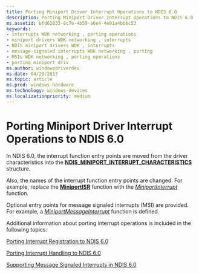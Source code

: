 ```yaml
---
title: Porting Miniport Driver Interrupt Operations to NDIS 6.0
description: Porting Miniport Driver Interrupt Operations to NDIS 6.0
ms.assetid: bfd62833-8c7e-4b59-a6e4-4e91a4bb6c53
keywords:
- interrupts WDK networking , porting operations
- miniport drivers WDK networking , interrupts
- NDIS miniport drivers WDK , interrupts
- message-signaled interrupts WDK networking , porting
- MSIs WDK networking , porting operations
- porting miniport driv
ms.author: windowsdriverdev
ms.date: 04/20/2017
ms.topic: article
ms.prod: windows-hardware
ms.technology: windows-devices
ms.localizationpriority: medium
---
```


# Porting Miniport Driver Interrupt Operations to NDIS 6.0





In NDIS 6.0, the interrupt function entry points are moved from the driver characteristics into the [**NDIS\_MINIPORT\_INTERRUPT\_CHARACTERISTICS**](https://msdn.microsoft.com/library/windows/hardware/ff566465) structure.

Also, the names of the interrupt function entry points are changed. For example, replace the [**MiniportISR**](https://msdn.microsoft.com/library/windows/hardware/ff550478) function with the [*MiniportInterrupt*](https://msdn.microsoft.com/library/windows/hardware/ff559395) function.

Optional entry points for message signaled interrupts (MSI) are provided. For example, a [*MiniportMessageInterrupt*](https://msdn.microsoft.com/library/windows/hardware/ff559407) function is defined.

Additional information about porting interrupt operations is included in the following topics:

[Porting Interrupt Registration to NDIS 6.0](porting-interrupt-registration-to-ndis-6-0.md)

[Porting Interrupt Handling to NDIS 6.0](porting-interrupt-handling-to-ndis-6-0.md)

[Supporting Message Signaled Interrupts in NDIS 6.0](supporting-message-signaled-interrupts-in-ndis-6-0.md)

 

 





